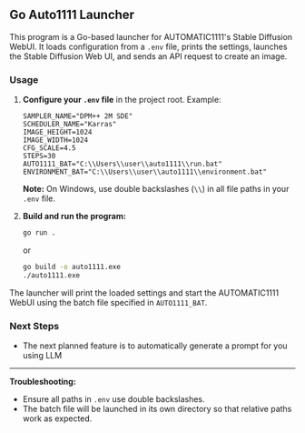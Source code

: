 ## Go Auto1111 Launcher

This program is a Go-based launcher for AUTOMATIC1111's Stable Diffusion WebUI. It loads configuration from a `.env` file, prints the settings, launches the Stable Diffusion Web UI, and sends an API request to create an image.

### Usage

1. **Configure your `.env` file** in the project root. Example:

    ```env
    SAMPLER_NAME="DPM++ 2M SDE"
    SCHEDULER_NAME="Karras"
    IMAGE_HEIGHT=1024
    IMAGE_WIDTH=1024
    CFG_SCALE=4.5
    STEPS=30
    AUTO1111_BAT="C:\\Users\\user\\auto1111\\run.bat"
    ENVIRONMENT_BAT="C:\\Users\\user\\auto1111\\environment.bat"
    ```
    **Note:** On Windows, use double backslashes (`\\`) in all file paths in your `.env` file.

2. **Build and run the program:**
    ```sh
    go run .
    ```
    or
    ```sh
    go build -o auto1111.exe
    ./auto1111.exe
    ```

The launcher will print the loaded settings and start the AUTOMATIC1111 WebUI using the batch file specified in `AUTO1111_BAT`.

### Next Steps

- The next planned feature is to automatically generate a prompt for you using LLM

---
**Troubleshooting:**
- Ensure all paths in `.env` use double backslashes.
- The batch file will be launched in its own directory so that relative paths work as expected.
